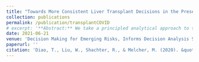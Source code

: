 ```yaml
---
title: "Towards More Consistent Liver Transplant Decisions in the Presence of COVID-19 (Working paper)"
collection: publications
permalink: /publication/transplantCOVID
# excerpt: '**Abstract:** We take a principled analytical approach to the surgeon’s decision of whether to perform a particular liver transplant when the patient might die from COVID-19. Our model can help surgeons make such decisions under uncertainty more consistently based on their judgments about the donor organ and their patient’s health and circumstances.'
date: 2021-06-21
venue: 'Decision Making for Emerging Risks, Informs Decision Analysis Society'
paperurl: ''
citation: 'Diao, T., Liu, W., Shachter, R., & Melcher, M. (2020). &quot;Towards More Consistent Liver Transplant Decisions in the Presence of COVID-19. (Working paper)&quot; <i>Decision Making for Emerging Risks, Informs Decision Analysis Society</i>. '
---
```

